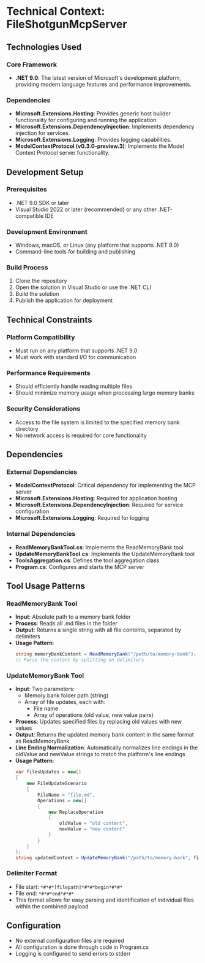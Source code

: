 # Technical Context: FileShotgunMcpServer

## Technologies Used

### Core Framework
- **.NET 9.0**: The latest version of Microsoft's development platform, providing modern language features and performance improvements.

### Dependencies
- **Microsoft.Extensions.Hosting**: Provides generic host builder functionality for configuring and running the application.
- **Microsoft.Extensions.DependencyInjection**: Implements dependency injection for services.
- **Microsoft.Extensions.Logging**: Provides logging capabilities.
- **ModelContextProtocol (v0.3.0-preview.3)**: Implements the Model Context Protocol server functionality.

## Development Setup

### Prerequisites
- .NET 9.0 SDK or later
- Visual Studio 2022 or later (recommended) or any other .NET-compatible IDE

### Development Environment
- Windows, macOS, or Linux (any platform that supports .NET 9.0)
- Command-line tools for building and publishing

### Build Process
1. Clone the repository
2. Open the solution in Visual Studio or use the .NET CLI
3. Build the solution
4. Publish the application for deployment

## Technical Constraints

### Platform Compatibility
- Must run on any platform that supports .NET 9.0
- Must work with standard I/O for communication

### Performance Requirements
- Should efficiently handle reading multiple files
- Should minimize memory usage when processing large memory banks

### Security Considerations
- Access to the file system is limited to the specified memory bank directory
- No network access is required for core functionality

## Dependencies

### External Dependencies
- **ModelContextProtocol**: Critical dependency for implementing the MCP server
- **Microsoft.Extensions.Hosting**: Required for application hosting
- **Microsoft.Extensions.DependencyInjection**: Required for service configuration
- **Microsoft.Extensions.Logging**: Required for logging

### Internal Dependencies
- **ReadMemoryBankTool.cs**: Implements the ReadMemoryBank tool
- **UpdateMemoryBankTool.cs**: Implements the UpdateMemoryBank tool
- **ToolsAggregation.cs**: Defines the tool aggregation class
- **Program.cs**: Configures and starts the MCP server

## Tool Usage Patterns

### ReadMemoryBank Tool
- **Input**: Absolute path to a memory bank folder
- **Process**: Reads all .md files in the folder
- **Output**: Returns a single string with all file contents, separated by delimiters
- **Usage Pattern**:
  ```csharp
  string memoryBankContent = ReadMemoryBank("/path/to/memory-bank");
  // Parse the content by splitting on delimiters
  ```

### UpdateMemoryBank Tool
- **Input**: Two parameters:
  - Memory bank folder path (string)
  - Array of file updates, each with:
    - File name
    - Array of operations (old value, new value pairs)
- **Process**: Updates specified files by replacing old values with new values
- **Output**: Returns the updated memory bank content in the same format as ReadMemoryBank
- **Line Ending Normalization**: Automatically normalizes line endings in the oldValue and newValue strings to match the platform's line endings
- **Usage Pattern**:
  ```csharp
  var filesUpdates = new[]
  {
      new FileUpdateScenario
      {
          FileName = "file.md",
          Operations = new[]
          {
              new ReplaceOperation
              {
                  oldValue = "old content",
                  newValue = "new content"
              }
          }
      }
  };
  string updatedContent = UpdateMemoryBank("/path/to/memory-bank", filesUpdates);
  ```

### Delimiter Format
- File start: `*#*#*[filepath]*#*#*begin*#*#*`
- File end: `*#*#*end*#*#*`
- This format allows for easy parsing and identification of individual files within the combined payload

## Configuration
- No external configuration files are required
- All configuration is done through code in Program.cs
- Logging is configured to send errors to stderr
